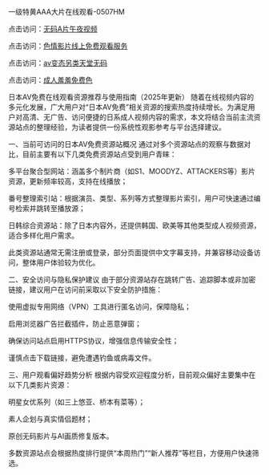 一级特黄AAA大片在线观看-0507HM

点击访问：<a href="https://gda-c7m.pages.dev/">无码A片午夜视频</a>

点击访问：<a href="https://bsdf-5f5.pages.dev/">色情影片线上免费观看服务</a>

点击访问：<a href="https://tfda.pages.dev/">av变态另类天堂无码</a>

点击访问：<a href="https://gfd-5xg.pages.dev/">成人羞羞免费色</a>

日本AV免费在线观看资源推荐与使用指南（2025年更新）
随着在线视频内容的多元化发展，广大用户对“日本AV免费”相关资源的搜索热度持续增长。为满足用户对高清、无广告、访问便捷的日系成人视频内容的需求，本文将结合当前主流资源站点的整理经验，为读者提供一份系统性观影参考与平台选择建议。

一、当前可访问的日本AV免费资源站概况
通过对多个资源站点的观察与数据对比，目前主要有以下几类免费资源站点受到用户青睐：

多平台聚合型网站：涵盖多个制片商（如S1、MOODYZ、ATTACKERS等）影片资源，更新频率较高，支持在线播放；

番号整理索引站：根据演员、类型、系列等方式整理影片索引，用户可快速通过编号检索并跳转至播放源；

日韩综合资源站：除了日本内容外，还提供韩国、欧美等其他类型成人视频资源，适合多样化用户需求。

此类资源站通常无需注册或登录，部分页面提供中文字幕支持，并兼容移动设备访问，整体用户体验较为优化。

二、安全访问与隐私保护建议
由于部分资源站存在跳转广告、追踪脚本或非加密链接，建议用户在访问前采取以下安全防护措施：

使用虚拟专用网络（VPN）工具进行匿名访问，保障隐私；

启用浏览器广告拦截插件，防止恶意弹窗；

确保访问站点启用HTTPS协议，增强信息传输安全性；

谨慎点击下载链接，避免遭遇钓鱼或病毒文件。

三、用户观看偏好趋势分析
根据内容受欢迎程度分析，目前观众偏好主要集中在以下几类影片资源：

明星女优系列（如三上悠亚、桥本有菜等）；

素人企划与真实情侣题材；

原创无码影片与AI画质修复版本。

多数资源站点会根据热度排行提供“本周热门”“新人推荐”等栏目，方便用户快速筛选。
<span style="display:none;">[Canonical link](https://github.com/sunni21358/3355212 ）</span>
